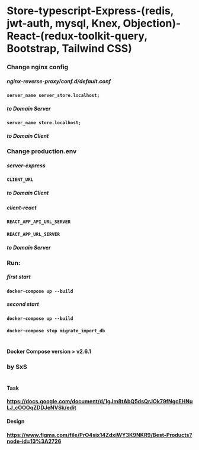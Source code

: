 # Store-typescript-Express-(redis, jwt-auth, mysql, Knex, Objection)-React-(redux-toolkit-query, Bootstrap, Tailwind CSS)

### Change nginx config
##### nginx-reverse-proxy/conf.d/default.conf
#### `server_name server_store.localhost;`
##### to Domain Server
#### `server_name store.localhost;`
##### to Domain Client

### Change production.env
##### server-express
#### `CLIENT_URL`
##### to Domain Client
##### client-react
#### `REACT_APP_API_URL_SERVER`
#### `REACT_APP_URL_SERVER`
##### to Domain Server

### Run:

##### first start
#### `docker-compose up --build`
##### second start
#### `docker-compose up --build`
#### `docker-compose stop migrate_import_db`

#
#### Docker Compose version > v2.6.1

### by SxS

#
#
####   Task
####   https://docs.google.com/document/d/1gJm8tAbQ5dsQrJOk79fNgcEHNuLJ_cOOOqZDDJeNVSk/edit


####   Design
####   https://www.figma.com/file/PrO4six14ZdxiWY3K9NKR9/Best-Products?node-id=13%3A2726
